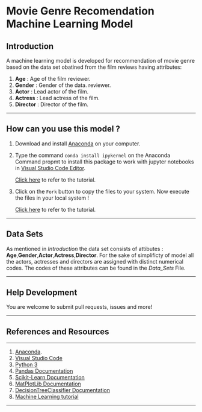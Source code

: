 # Movie Genre Recomendation Machine Learning Model
## **Introduction**
A machine learning model is developed for recommendation of movie genre based on the data set obatined from the film reviews having attributes:
1. **Age** : Age of the film reviewer.
2. **Gender** : Gender of the data. reviewer.
3. **Actor** : Lead actor of the film.
4. **Actress** : Lead actress of the film.
5. **Director** : Director of the film.
---
## **How can you use this model ?**

1. Download and install [Anaconda](https://www.anaconda.com/products/distribution/installation-success) on your computer.
2. Type the command `conda install ipykernel` on the Anaconda Command propmt to install this package to work with jupyter notebooks in [Visual Studio Code Editor](https://code.visualstudio.com/).

    [Click here](https://youtu.be/h1sAzPojKMg) to refer to the tutorial.

3. Click on the `Fork` button to copy the files to your system. Now execute the files in your local system !

    [Click here](https://youtu.be/8lGpZkjnkt4) to refer to the tutorial.
---
## **Data Sets**
As mentioned in *Introduction* the data set consists of attibutes : **Age**,**Gender**,**Actor**,**Actress**,**Director**.
For the sake of simplificty of model all the actors, actresses and directors are assigned with distinct numerical codes. The codes of these attributes can be found in the *Data_Sets* File.

---
## **Help Development**
You are welcome to submit pull requests, issues and more!

---
## **References and Resources**
---
1. [Anaconda](https://www.anaconda.com/products/distribution/installation-success).
2. [Visual Studio Code](https://code.visualstudio.com/)
3. [Python 3](https://www.python.org/download/releases/3.0/)
4. [Pandas Documentation](https://pandas.pydata.org/)
5. [Scikit-Learn Documentation](https://scikit-learn.org/stable/)
6. [MatPlotLib Documentation](https://matplotlib.org/stable/index.html)
7. [DecisionTreeClassifier Documentation](https://scikit-learn.org/stable/modules/generated/sklearn.tree.DecisionTreeClassifier.html)
8. [Machine Learning tutorial](https://youtu.be/_uQrJ0TkZlc)
---

